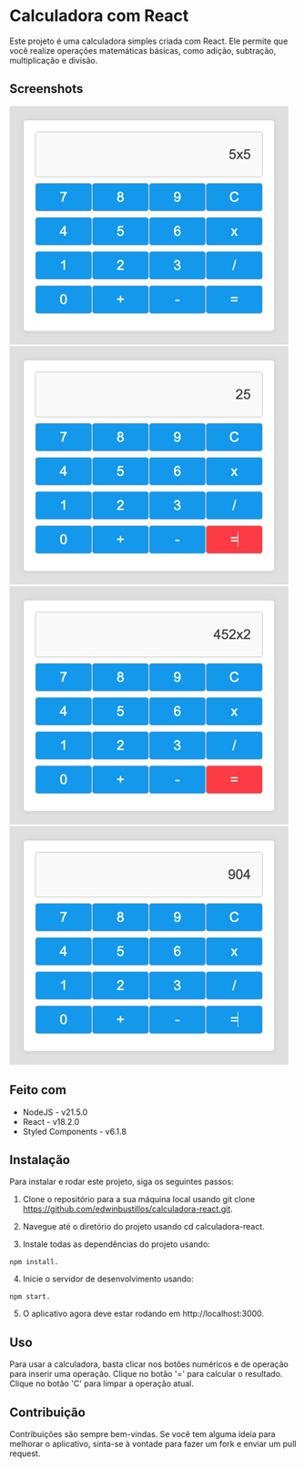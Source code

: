 # Calculadora com React

Este projeto é uma calculadora simples criada com React. Ele permite que você realize operações matemáticas básicas, como adição, subtração, multiplicação e divisão.

## Screenshots
![Calculo-1](screenshots/1.png)
![Calculo-2](screenshots/2.png)
![Calculo-3](screenshots/3.png)
![Calculo-4](screenshots/4.png)

## Feito com
- NodeJS - v21.5.0
- React - v18.2.0
- Styled Components - v6.1.8

## Instalação
Para instalar e rodar este projeto, siga os seguintes passos:

1. Clone o repositório para a sua máquina local usando git clone https://github.com/edwinbustillos/calculadora-react.git.

2. Navegue até o diretório do projeto usando cd calculadora-react.

3. Instale todas as dependências do projeto usando:
```
npm install.
```

4. Inicie o servidor de desenvolvimento usando:
```
npm start.
```

5. O aplicativo agora deve estar rodando em http://localhost:3000.

## Uso
Para usar a calculadora, basta clicar nos botões numéricos e de operação para inserir uma operação. Clique no botão '=' para calcular o resultado. Clique no botão 'C' para limpar a operação atual.

## Contribuição
Contribuições são sempre bem-vindas. Se você tem alguma ideia para melhorar o aplicativo, sinta-se à vontade para fazer um fork e enviar um pull request.
